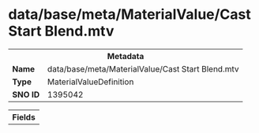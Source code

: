 <h1>data/base/meta/MaterialValue/Cast Start Blend.mtv</h1><table><tr><th colspan="100%">Metadata</th></tr><tr><td><b>Name</b></td><td>data/base/meta/MaterialValue/Cast Start Blend.mtv</td></tr><tr><td><b>Type</b></td><td>MaterialValueDefinition</td></tr><tr><td><b>SNO ID</b></td><td>1395042</td></tr></table>

<table><tr><th colspan="100%">Fields</th></tr></table>

